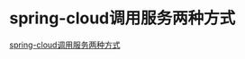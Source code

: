 # spring-cloud调用服务两种方式

[spring-cloud调用服务两种方式](https://blog.csdn.net/xiaoguokecsdn/article/details/80189882)
